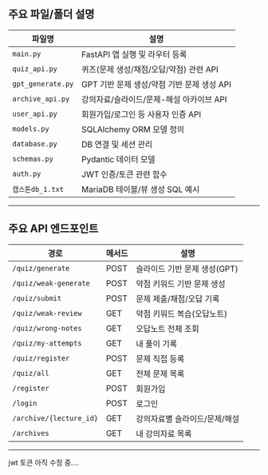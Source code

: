 
## 주요 파일/폴더 설명

| 파일명              | 설명                                      |
|---------------------|-------------------------------------------|
| `main.py`           | FastAPI 앱 실행 및 라우터 등록             |
| `quiz_api.py`       | 퀴즈(문제 생성/채점/오답/약점) 관련 API   |
| `gpt_generate.py`   | GPT 기반 문제 생성/약점 기반 문제 생성 API|
| `archive_api.py`    | 강의자료/슬라이드/문제-해설 아카이브 API  |
| `user_api.py`       | 회원가입/로그인 등 사용자 인증 API         |
| `models.py`         | SQLAlchemy ORM 모델 정의                  |
| `database.py`       | DB 연결 및 세션 관리                      |
| `schemas.py`        | Pydantic 데이터 모델                      |
| `auth.py`           | JWT 인증/토큰 관련 함수                   |
| `캡스톤db_1.txt`    | MariaDB 테이블/뷰 생성 SQL 예시           |

---

## 주요 API 엔드포인트

| 경로                      | 메서드 | 설명                       |
|---------------------------|--------|----------------------------|
| `/quiz/generate`          | POST   | 슬라이드 기반 문제 생성(GPT) |
| `/quiz/weak-generate`     | POST   | 약점 키워드 기반 문제 생성   |
| `/quiz/submit`            | POST   | 문제 제출/채점/오답 기록     |
| `/quiz/weak-review`       | GET    | 약점 키워드 복습(오답노트)   |
| `/quiz/wrong-notes`       | GET    | 오답노트 전체 조회           |
| `/quiz/my-attempts`       | GET    | 내 풀이 기록                 |
| `/quiz/register`          | POST   | 문제 직접 등록               |
| `/quiz/all`               | GET    | 전체 문제 목록               |
| `/register`               | POST   | 회원가입                     |
| `/login`                  | POST   | 로그인                       |
| `/archive/{lecture_id}`   | GET    | 강의자료별 슬라이드/문제/해설|
| `/archives`               | GET    | 내 강의자료 목록             |

---

jwt 토큰 아직 수정 중....